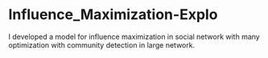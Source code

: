 # Influence_Maximization-Explo
I developed a model for influence maximization in social network with many optimization with community detection in large network.
